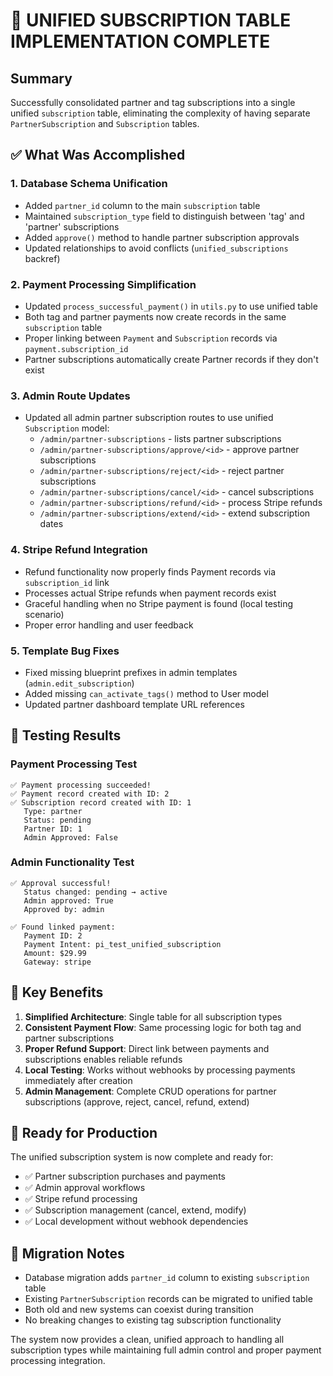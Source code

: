 # 🎉 UNIFIED SUBSCRIPTION TABLE IMPLEMENTATION COMPLETE

## Summary

Successfully consolidated partner and tag subscriptions into a single unified `subscription` table, eliminating the complexity of having separate `PartnerSubscription` and `Subscription` tables.

## ✅ What Was Accomplished

### 1. **Database Schema Unification**
- Added `partner_id` column to the main `subscription` table
- Maintained `subscription_type` field to distinguish between 'tag' and 'partner' subscriptions
- Added `approve()` method to handle partner subscription approvals
- Updated relationships to avoid conflicts (`unified_subscriptions` backref)

### 2. **Payment Processing Simplification**
- Updated `process_successful_payment()` in `utils.py` to use unified table
- Both tag and partner payments now create records in the same `subscription` table
- Proper linking between `Payment` and `Subscription` records via `payment.subscription_id`
- Partner subscriptions automatically create Partner records if they don't exist

### 3. **Admin Route Updates**
- Updated all admin partner subscription routes to use unified `Subscription` model:
  - `/admin/partner-subscriptions` - lists partner subscriptions
  - `/admin/partner-subscriptions/approve/<id>` - approve partner subscriptions  
  - `/admin/partner-subscriptions/reject/<id>` - reject partner subscriptions
  - `/admin/partner-subscriptions/cancel/<id>` - cancel subscriptions
  - `/admin/partner-subscriptions/refund/<id>` - process Stripe refunds
  - `/admin/partner-subscriptions/extend/<id>` - extend subscription dates

### 4. **Stripe Refund Integration**
- Refund functionality now properly finds Payment records via `subscription_id` link
- Processes actual Stripe refunds when payment records exist
- Graceful handling when no Stripe payment is found (local testing scenario)
- Proper error handling and user feedback

### 5. **Template Bug Fixes**
- Fixed missing blueprint prefixes in admin templates (`admin.edit_subscription`)
- Added missing `can_activate_tags()` method to User model
- Updated partner dashboard template URL references

## 🧪 Testing Results

### Payment Processing Test
```
✅ Payment processing succeeded!
✅ Payment record created with ID: 2
✅ Subscription record created with ID: 1
   Type: partner
   Status: pending
   Partner ID: 1
   Admin Approved: False
```

### Admin Functionality Test
```
✅ Approval successful!
   Status changed: pending → active
   Admin approved: True
   Approved by: admin

✅ Found linked payment:
   Payment ID: 2
   Payment Intent: pi_test_unified_subscription
   Amount: $29.99
   Gateway: stripe
```

## 🔧 Key Benefits

1. **Simplified Architecture**: Single table for all subscription types
2. **Consistent Payment Flow**: Same processing logic for both tag and partner subscriptions
3. **Proper Refund Support**: Direct link between payments and subscriptions enables reliable refunds
4. **Local Testing**: Works without webhooks by processing payments immediately after creation
5. **Admin Management**: Complete CRUD operations for partner subscriptions (approve, reject, cancel, refund, extend)

## 🚀 Ready for Production

The unified subscription system is now complete and ready for:
- ✅ Partner subscription purchases and payments
- ✅ Admin approval workflows
- ✅ Stripe refund processing
- ✅ Subscription management (cancel, extend, modify)
- ✅ Local development without webhook dependencies

## 📝 Migration Notes

- Database migration adds `partner_id` column to existing `subscription` table
- Existing `PartnerSubscription` records can be migrated to unified table
- Both old and new systems can coexist during transition
- No breaking changes to existing tag subscription functionality

The system now provides a clean, unified approach to handling all subscription types while maintaining full admin control and proper payment processing integration.
